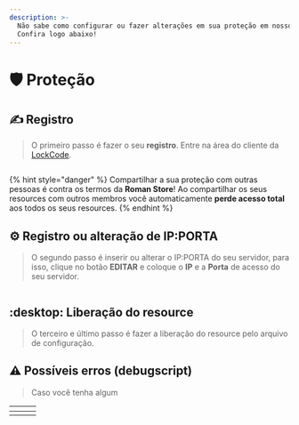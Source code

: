 ```yaml
---
description: >-
  Não sabe como configurar ou fazer alterações em sua proteção em nosso website?
  Confira logo abaixo!
---
```


# 🛡 Proteção

## ✍ Registro

> O primeiro passo é fazer o seu **registro**. Entre na área do cliente da [LockCode](https://financeiro.lockcode.com.br/).

<figure><img src="../../.gitbook/assets/Meu Vídeo.gif" alt=""><figcaption></figcaption></figure>

{% hint style="danger" %}
Compartilhar a sua proteção com outras pessoas é contra os termos da **Roman Store**! Ao compartilhar os seus resources com outros membros você automaticamente **perde acesso total** aos todos os seus resources.
{% endhint %}

## :gear: Registro ou alteração de IP:PORTA

> O segundo passo é inserir ou alterar o IP:PORTA do seu servidor, para isso, clique no botão **EDITAR** e coloque o **IP** e a **Porta** de acesso do seu servidor.

<figure><img src="../../.gitbook/assets/Meu Vídeo1.gif" alt=""><figcaption></figcaption></figure>

## :desktop: Liberação do resource

> O terceiro e último passo é fazer a liberação do resource pelo arquivo de configuração.

## :warning: Possíveis erros (debugscript)

> Caso você tenha algum&#x20;

<table data-view="cards"><thead><tr><th></th><th></th><th></th></tr></thead><tbody><tr><td></td><td></td><td></td></tr></tbody></table>
